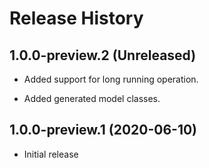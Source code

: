 # Release History

## 1.0.0-preview.2 (Unreleased)

- Added support for long running operation.

- Added generated model classes.

## 1.0.0-preview.1 (2020-06-10)
- Initial release
